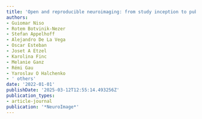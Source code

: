 ```yaml
---
title: 'Open and reproducible neuroimaging: from study inception to publication'
authors:
- Guiomar Niso
- Rotem Botvinik-Nezer
- Stefan Appelhoff
- Alejandro De La Vega
- Oscar Esteban
- Joset A Etzel
- Karolina Finc
- Melanie Ganz
- Rémi Gau
- Yaroslav O Halchenko
- ' others'
date: '2022-01-01'
publishDate: '2025-03-12T12:55:14.493256Z'
publication_types:
- article-journal
publication: '*NeuroImage*'
---
```

